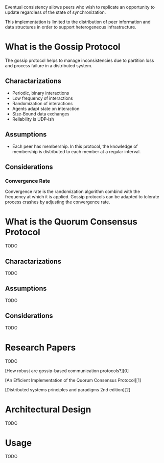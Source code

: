 
Eventual consistency allows peers who wish to replicate an opportunity to 
update regardless of the state of synchronization.

This implementation is limited to the distribution of peer information and 
data structures in order to support heterogeneous infrastructure.


# What is the Gossip Protocol

The gossip protocol helps to manage inconsistencies due to partition loss and 
process failure in a distributed system.

## Charactarizations

- Periodic, binary interactions
- Low frequency of interactions
- Randomization of interactions
- Agents adapt state on interaction
- Size-Bound data exchanges
- Reliability is UDP-ish

## Assumptions

- Each peer has membership. In this protocol, the knowledge of membership is 
distributed to each member at a regular interval. 

## Considerations

### Convergence Rate
Convergence rate is the randomization algorithm combind with the frequency 
at which it is applied. Gossip protocols can be adapted to tolerate process
crashes by adjusting the convergence rate.

# What is the Quorum Consensus Protocol
TODO

## Charactarizations
TODO

## Assumptions
TODO

## Considerations
TODO

# Research Papers
TODO

[How robust are gossip-based communication protocols?][0]

[An Efficient Implementation of the Quorum Consensus Protocol][1]

[Distributed systems principles and paradigms 2nd edition][2]


# Architectural Design
TODO

# Usage
TODO